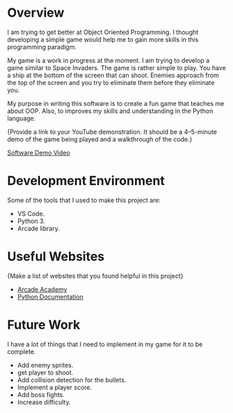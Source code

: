 # Overview

I am trying to get better at Object Oriented Programming. I thought developing a simple game would help me to gain more skills in this programming paradigm. 

My game is a work in progress at the moment. I am trying to develop a game similar to Space Invaders. The game is rather simple to play. You have a ship at the bottom of the screen that can shoot. Enemies approach from the top of the screen and you try to eliminate them before they eliminate you.

My purpose in writing this software is to create a fun game that teaches me about OOP. Also, to improves my skills and understanding in the Python language.

{Provide a link to your YouTube demonstration.  It should be a 4–5-minute demo of the game being played and a walkthrough of the code.}

[Software Demo Video](https://youtu.be/m2svXELp2Bs)

# Development Environment

Some of the tools that I used to make this project are:

* VS Code.
* Python 3.
* Arcade library.

# Useful Websites

{Make a list of websites that you found helpful in this project}
* [Arcade Academy](https://arcade.academy/)
* [Python Documentation](https://docs.python.org/3/)

# Future Work

I have a lot of things that I need to implement in my game for it to be complete. 
* Add enemy sprites.
* get player to shoot.
* Add collision detection for the bullets.
* Implement a player score.
* Add boss fights.
* Increase difficulty.
